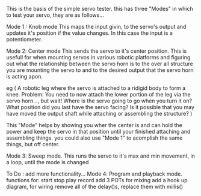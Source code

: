 This is the basis of the simple servo tester.
this has three "Modes" in which to test your servo, they are as follows...

Mode 1 : Knob mode
  This maps the input givin, to the servo's output and updates it's position if the value changes. In this case the input is a potentiometer.
  
Mode 2: Center mode
  This sends the servo to it's center position.
  This is usefull for when mounting servos in various robotic platforms and figuring out 
  what the relationship between the servo horn is to the over all structure you are 
  mounting the servo to and to the desired output that the servo horn is acting apon.
    
  eg ( A robotic leg where the servo is attached to a ridigid body to form a knee. 
    Problem: You need to now attach the lower portion of the leg via the servo horn..., but wait! 
    Where is the servo going to go when you turn it on? 
    What position did you last have the servo facing?
    Is it possible that you may have moved the output shaft while attaching or assembling the structure? )
       
  This "Mode" helps by showing you wher the center is and can hold the power and keep the servo in that 
  position until your finished attaching and assembling things.
  you could also use "Mode 1" to acomplish the same things, but off center.

Mode 3: Sweep mode.
  This runs the servo to it's max and min movement, in a loop,  until the mode is changed

To Do :
  add more functionality...
  Mode 4: Program and playback mode.
    functions for: 
      start 
      stop
      play 
      record
    add 3 POTs for mixing
    add a hook up diagram, for wiring
    remove all of the delay()s, replace them with millis()
       
